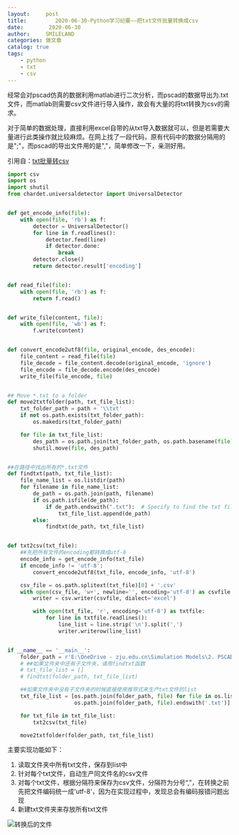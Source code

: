 ```yaml
---
layout:     post
title:         2020-06-30-Python学习纪要——把txt文件批量转换成csv
date:        2020-06-30
author:     SMILELAND
categories: 做文章
catalog: true
tags:
    - python
    - txt
    - csv
---
```


经常会对pscad仿真的数据利用matlab进行二次分析，而pscad的数据导出为.txt文件，而matlab则需要csv文件进行导入操作，故会有大量的将txt转换为csv的需求。

对于简单的数据处理，直接利用excel自带的从txt导入数据就可以，但是若需要大量进行此类操作就比较麻烦。在网上找了一段代码，原有代码中的数据分隔用的是";"，而pscad的导出文件用的是","，简单修改一下，亲测好用。

引用自：[txt批量转csv](https://zhuanlan.zhihu.com/p/86456721)

<!-- more -->

``` python
import csv
import os
import shutil
from chardet.universaldetector import UniversalDetector


def get_encode_info(file):
    with open(file, 'rb') as f:
        detector = UniversalDetector()
        for line in f.readlines():
            detector.feed(line)
            if detector.done:
                break
        detector.close()
        return detector.result['encoding']


def read_file(file):
    with open(file, 'rb') as f:
        return f.read()


def write_file(content, file):
    with open(file, 'wb') as f:
        f.write(content)


def convert_encode2utf8(file, original_encode, des_encode):
    file_content = read_file(file)
    file_decode = file_content.decode(original_encode, 'ignore')
    file_encode = file_decode.encode(des_encode)
    write_file(file_encode, file)


## Move *.txt to a folder
def move2txtfolder(path, txt_file_list):
    txt_folder_path = path + '\\txt'
    if not os.path.exists(txt_folder_path):
        os.makedirs(txt_folder_path)

    for file in txt_file_list:
        des_path = os.path.join(txt_folder_path, os.path.basename(file))
        shutil.move(file, des_path)


##在路径中找出所有的*.txt文件
def findtxt(path, txt_file_list):
    file_name_list = os.listdir(path)
    for filename in file_name_list:
        de_path = os.path.join(path, filename)
        if os.path.isfile(de_path):
            if de_path.endswith(".txt"):  # Specify to find the txt file.
                txt_file_list.append(de_path)
        else:
            findtxt(de_path, txt_file_list)


def txt2csv(txt_file):
    ##先把所有文件的encoding都转换成utf-8
    encode_info = get_encode_info(txt_file)
    if encode_info != 'utf-8':
        convert_encode2utf8(txt_file, encode_info, 'utf-8')

    csv_file = os.path.splitext(txt_file)[0] + '.csv'
    with open(csv_file, 'w+', newline='', encoding='utf-8') as csvfile:
        writer = csv.writer(csvfile, dialect='excel')

        with open(txt_file, 'r', encoding='utf-8') as txtfile:
            for line in txtfile.readlines():
                line_list = line.strip('\n').split(',')
                writer.writerow(line_list)


if __name__ == '__main__':
    folder_path = r'E:\OneDrive - zju.edu.cn\Simulation Models\2. PSCAD46\5. 为Tensorflow出仿真数据\仿真数据'
    # ##如果文件夹中还有子文件夹，请用findtxt函数
    # txt_file_list = []
    # findtxt(folder_path, txt_file_list)

    ##如果文件夹中没有子文件夹的时候直接使用推导式来生产txt文件的list
    txt_file_list = [os.path.join(folder_path, file) for file in os.listdir(folder_path) if
                     os.path.join(folder_path, file).endswith('.txt')]

    for txt_file in txt_file_list:
        txt2csv(txt_file)

    move2txtfolder(folder_path, txt_file_list)
```

主要实现功能如下：

1. 读取文件夹中所有txt文件，保存到list中
2. 针对每个txt文件，自动生产同文件名的csv文件
3. 对每个txt文件，根据分隔符来保存为csv文件，分隔符为分号“,”，在转换之前先把文件编码统一成'utf-8'，因为在实现过程中，发现总会有编码报错问题出现
4. 新建txt文件夹来存放所有txt文件

![转换后的文件](https://i.loli.net/2020/06/30/iw6UB4WhmzGE1O5.png)